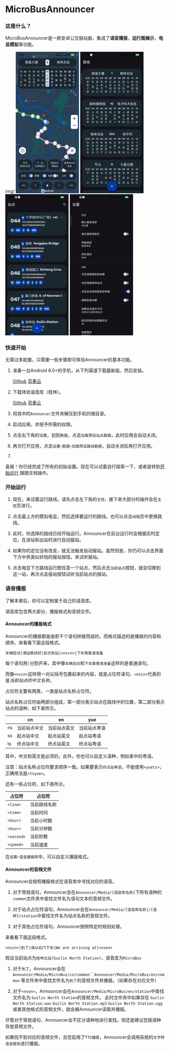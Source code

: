 # MicroBusAnnouncer

### 这是什么？

MicroBusAnnouncer是一款安卓公交报站器，集成了<b>语音播报</b>，<b>运行图展示</b>，<b>电显模拟</b>等功能。

<div>img/
  <img src="https://github.com/Shiyue0x0/MicroBusAnnouncer/blob/master/readme/img/main.jpg" width="200"  alt=""/>
  <img src="https://github.com/Shiyue0x0/MicroBusAnnouncer/blob/master/readme/img/lines.jpg" width="200"  alt=""/>
  <img src="https://github.com/Shiyue0x0/MicroBusAnnouncer/blob/master/readme/img/stations.jpg" width="200"  alt=""/>
  <img src="https://github.com/Shiyue0x0/MicroBusAnnouncer/blob/master/readme/img/settings.jpg" width="200"  alt=""/>
</div>

### 快速开始

无需过多配置，只需要一些步骤即可体验Announcer的基本功能。

1. 准备一台Android 8.0+的手机，从下列渠道下载最新版，然后安装。

   [Github](https://github.com/Shiyue0x0/MicroBusAnnouncer/releases)
   [蓝奏云](https://github.com/Shiyue0x0/MicroBusAnnouncer/releases)
2. 下载体验语音库（桂林）。

   [Github](https://github.com/Shiyue0x0/MicroBusAnnouncer/releases)
   [蓝奏云](https://github.com/Shiyue0x0/MicroBusAnnouncer/releases)

3. 将其中的`Announcer`文件夹解压到手机的根目录。

4. 启动应用，并授予所需的权限。

5. 点击右下角的`设置`，划到`数据`，点击`加载预设站点数据`，此时应用会自动关闭。

6. 再次打开应用，点击`设置`-`数据`-`加载预设路线数据`，自动关闭后再打开应用。

7.

喜报！你已经完成了所有的初始设置。现在可以试着自行探索一下，或者是转到[开始运行](https://github.com/Shiyue0x0/MicroBusAnnouncer/tree/master?tab=readme-ov-file#开始运行)
跟随文档操作。

### 开始运行

1. 现在，来试着运行路线。请先点击左下角的`主控`，接下来大部分的操作会在`主控`页进行。

2. 点击最上方的模拟电显，然后选择要运行的路线。也可以点击`线路`页中更换路线。

3. 此时，你选择的路线已经开始运行。Announcer在前台运行时会根据实时定位，在进站和出站时进行自动报站。

4. 如果你的定位没有改变，就无法触发自动报站。虽然但是，你仍可以点击界面下方中央类似铃铛的报站按钮，来试听报站。

5. 点击电显下方路线运行图任意一个站点，然后点击`当前站点`按钮，就会切换到这一站，再次点击报站按钮试听当前站点的报站。

### 语音播报

了解本章后，你可以定制属于自己的语音库。

语音库包含两大部分，播报格式和音频文件。

#### Announcer的播报格式

Announcer的播报都是由若干个语句拼接而成的，而格式描述的是播报的内容和顺序。来看看下面这段格式。

`车辆启动|请站稳扶好|前方到站|<nscn>|下车乘客请准备`

每个语句用`|`分割开来，其中像`车辆启动`和`下车乘客请准备`这样的是普通语句。

而像`<nscn>`这样用一对尖括号包裹起来的内容，就是占位符语句。`<nscn>`代表的是*当前站点的中文名称*。

占位符主要有两类，一类是站点名称占位符。

站点名称占位符由两部分组成，第一部分表示站点在路线中的位置，第二部分表示站点的语种，如下表所示。

|    | cn     | en     | yue    |
|----|--------|--------|--------|
| ns | 当前站点中文 | 当前站点英文 | 当前站点粤语 |
| ss | 起点站中文  | 起点站英文  | 起点站粤语  |
| ts | 终点站中文  | 终点站英文  | 终点站粤语  |

其中，中文和英文是必须的，此外，你也可以自定义语种，例如表中的粤语。

注意：站点名称占位符要求顺序一致。如果要表示`终点站粤语`，不能使用`<yuets>`，正确用法是`<tsyue>`。

还有一些占位符，如下表所示。

| 占位符        | 占位符    |
|------------|--------|
| `<line>`   | 当前路线名称 |
| `<time>`   | 当前时间   |
| `<hour>`   | 当前小时数  |
| `<hour>`   | 当前分钟数  |
| `<second>` | 当前秒数   |
| `<speed>`  | 当前速度   |

在`设置`-`语音播报库`中，可以自定义播报格式。

#### Announcer的音频文件

Announcer会按照播报格式在语音库中寻找对应的语音。

1. 对于常规语句，Announcer会在`Announcer/Media/[语音库名称]`下所有语种的`common`文件夹中查找文件名为语句文本的音频文件。

2. 对于站点占位符语句，Announcer会在`Announcer/Media/[语音库名称]/[语种]/station`中查找文件名为站点名称的音频文件。

3. 对于其他占位符语句，Announcer按照特定的规则处理。

来看看下面这段格式。

`<nscn>|到了|请从后门下车|We are arriving at|<nsen>`

假设当前站点为`桂林北站(Guilin North Station)`，语音库为`MicroBus`

1. 对于`到了`，Announcer会在`Announcer/Media/MicroBus/cn/common``Announcer/Media/MicroBus/en/common`
   等文件夹中查找文件名为`到了`的音频文件并播报。（如果存在对应文件）

2. 对于`<nsen>`，Announcer会在`Announcer/Media/MicroBus/en/station`中查找文件名为
   `Guilin North Station`的音频文件。 此时文件夹中如果存在 `Guilin North Station.wav` 
   `Guilin North Station.mp3` `Guilin North Station.ogg`
   或者其他格式的音频文件，就会被Announcer读取并播报。

尽管对于常规语句，Announcer会不区分语种地进行查找，但还是建议您按语种存放音频文件。

如果找不到对应的音频文件，且您启用了`TTS播报`，Announcer会调用系统的`文字转语音服务`进行播报。
